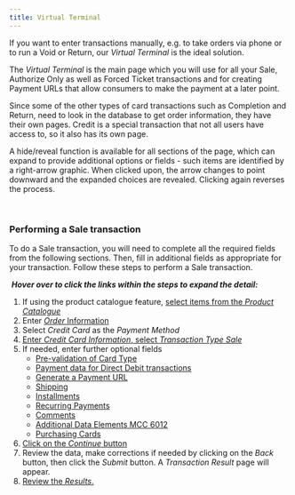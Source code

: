 ```yaml
---
title: Virtual Terminal
---
```


If you want to enter transactions manually, e.g. to take orders via phone or to run a Void or Return, our _Virtual Terminal_ is the ideal solution.

<span>The <em>Virtual Terminal</em> is the main page which you will use for all your Sale, Authorize Only as well as Forced Ticket transactions and for creating Payment URLs that allow consumers to make the payment at a later point.</span>

<span>Since some of the other types of card transactions such as Completion and Return, need to look in the database to get order information, they have their own pages. Credit is a special transaction that not all users have access to, so it also has its own page.</span>

<span>A hide/reveal function is available for all sections of the page, which can expand to provide additional options or fields - such items are identified by a right-arrow graphic. When clicked upon, the arrow changes to point downward and the expanded choices are revealed. Clicking again reverses the process.</span>

&nbsp;

### <span>Performing a Sale transaction</span>

<span>To do a Sale transaction, you will need to complete all the required fields from the following sections. Then, fill in additional fields as appropriate for your transaction. Follow these steps to perform a Sale transaction.</span>

<span>&nbsp;<strong><em>Hover over to click the links within the steps to&nbsp;expand the detail:</em></strong></span>

  1. <span><span><span>If using the product catalogue feature, <a href="http://docs.firstdata.com/org/gateway/node/140">select items from the <em>Product Catalogue</em></a></span></span></span>
  2. <span><span><span>Enter <a href="http://docs.firstdata.com/org/gateway/node/141"><em>Order</em> Information</a></span></span></span>
  3. <span><span><span>Select <em>Credit Card</em> as the <em>Payment Method</em></span></span></span>
  4. [<span><span><span>Enter <em>Credit Card Information</em>, select <em>Transaction Type Sale</em></span></span></span>][1]
  5. <span><span><span>If needed, enter further optional fields</span></span></span> 
      * [<span>Pre-validation of Card Type</span>][2]
      * [<span><span>Payment data for Direct Debit transactions</span></span>][3]
      * [<span>Generate a Payment URL</span>][4]
      * [<span>Shipping</span>][5]
      * [<span>Installments</span>][6]
      * [<span>Recurring Payments</span>][7]
      * [<span>Comments</span>][8]
      * [<span>Additional Data Elements MCC 6012</span>][9]
      * [<span>Purchasing Cards</span>][10]
  6. [<span><span><span>Click on the <em>Continue</em> button</span></span></span>][11]
  7. <span><span><span>Review the data, make corrections if needed by clicking on the <em>Back</em> button, then click the <em>Submit</em> button. A <em>Transaction Result</em> page will appear.</span></span></span>
  8. [<span><span><span>Review the <em>Results</em>.</span></span></span>][12]

&nbsp;

 [1]: http://docs.firstdata.com/org/gateway/node/142
 [2]: http://docs.firstdata.com/org/gateway/node/146
 [3]: http://docs.firstdata.com/org/gateway/node/147
 [4]: https://docs.firstdata.com/org/gateway/node/137
 [5]: http://docs.firstdata.com/org/gateway/node/149
 [6]: http://docs.firstdata.com/org/gateway/node/150
 [7]: http://docs.firstdata.com/org/gateway/node/151
 [8]: http://docs.firstdata.com/org/gateway/node/152
 [9]: http://docs.firstdata.com/org/gateway/node/153
 [10]: http://docs.firstdata.com/org/gateway/node/155
 [11]: http://docs.firstdata.com/org/gateway/node/144
 [12]: http://docs.firstdata.com/org/gateway/node/145
